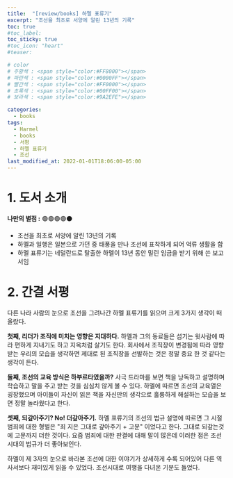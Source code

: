 ```yaml
---
title:  "[review/books] 하멜 표류기"
excerpt: "조선을 최초로 서양에 알린 13년의 기록"
toc: true
#toc_label:
toc_sticky: true
#toc_icon: "heart"
#teaser: 

# color
# 주황색 : <span style="color:#FF8000"></span>
# 파란색 : <span style="color:#0000FF"></span>
# 빨간색 : <span style="color:#FF0000"></span>
# 초록색 : <span style="color:#00FF00"></span>
# 보라색 : <span style="color:#9A2EFE"></span>

categories:
  - books
tags:
  - Harmel
  - books
  - 서평
  - 하멜 표류기
  - 조선
last_modified_at: 2022-01-01T18:06:00-05:00
---
```



# 1. 도서 소개
**나만의 별점 :** 🟢🟢🟢🟢⚫
- 조선을 최초로 서양에 알린 13년의 기록
- 하멜과 일행은 일본으로 가던 중 태풍을 만나 조선에 표착하게 되어 억류 생활을 함
- 하멜 표류기는 네덜란드로 탈출한 하멜이 13년 동안 밀린 임금을 받기 위해 쓴 보고서임

# 2. 간결 서평
다른 나라 사람의 눈으로 조선을 그려나간 하멜 표류기를 읽으며 크게 3가지 생각이 떠올랐다.

**첫째, 리더가 조직에 미치는 영향은 지대하다.** 하멜과 그의 동료들은 섬기는 윗사람에 따라 편하게 지내기도 하고 지옥처럼 살기도 한다. 회사에서 조직장이 변경됨에 따라 영향받는 우리의 모습을 생각하면 제대로 된 조직장을 선발하는 것은 정말 중요 한 것 같다는 생각이 든다.
  
**둘째, 조선의 교육 방식은 하부르타였을까?** 사극 드라마를 보면 책을 낭독하고 설명하며 학습하고 말을 주고 받는 것을 심심치 않게 볼 수 있다. 하멜에 따르면 조선의 교육열은 굉장했으며 아이들이 자신이 읽은 책을 자신만의 생각으로 훌륭하게 해설하는 모습을 보면 정말 놀라웠다고 한다.
  
**셋째, 되갚아주기? No! 더갚아주기.** 하멜 표류기의 조선의 법규 설명에 따르면 그 시절 범죄에 대한 형벌은 "죄 지은 그대로 갚아주기 + 고문" 이었다고 한다. 그대로 되갚는것에 고문까지 더한 것이다. 요즘 범죄에 대한 판결에 대해 말이 많은데 이러한 점은 조선 시대의 법규가 더 좋아보인다.
  
하멜이 제 3자의 눈으로 바라본 조선에 대한 이야기가 상세하게 수록 되어있어 다른 역사서보다 재미있게 읽을 수 있었다. 조선시대로 여행을 다녀온 기분도 들었다.
